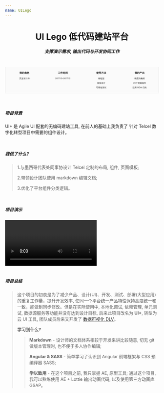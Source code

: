 ```yaml
---
name: UILego
---
```


# <center>**<span class=" font-bold ">UI Lego</span>** 低代码建站平台</center>

##### <center class="text-gary-500 font-light">支撑演示需求, 输出代码与开发协同工作</center>

<br>
<div style="display: flex; justify-content: center;">
    <img src="../assets/UILego/UILego-01.png"/>
</div>
<br>
<br>

##### 项目背景

UI+ 是 Agile UI 配套的无编码建站工具, 在前人的基础上我负责了 针对 Telcel 数字化转型项目中需要的组件设计。

<br>

##### 我做了什么?

> 1.与墨西哥代表处同事协设计 Telcel 定制的布局, 组件, 页面模板;
>
> 2.带领设计团队使用 markdown 编辑文档;
>
> 3.优化了平台组件分类逻辑。

<br>

##### 项目演示

<div class="  flex justify-center items-center rounded-lg" >
        <video src="https://mtwork.oss-cn-shenzhen.aliyuncs.com/blog-assets/UILego/uilego-thumb%202.mp4" controls></video>
</div>
<br>

##### 项目总结

> 这个项目的初衷是为了减少产品、设计(UI)、开发、测试、部署(大型应用)的重复工作量，提升开发效率, 使同一个平台统一产品特性保持高度统一和一致，能做到同步修改。但是在实际使用中, 本地化调试, 依赖管理, 单元测试, 数据源服务等功能并没有达到设计目标, 后来此项目改名为 **UI+**, 转型为云 UI 工具, 团队成员后来又开发了 <a href="https://support.huaweicloud.com/dlv/index.html" target="_blank">数据可视化 DLV</a>。
>
> **学习到什么?**
>
> > **Markdown** - 设计师的文档体系相较于开发来讲比较随意, 切无 git 做版本管理时, 也不便于多人协作编辑;
> >
> > **Angular & SASS** - 简单学习了认识到 Angular 前端框架与 CSS 预编译器 SASS;
> >
> > **学以致用** - 在这个项目之前, 我只掌握 AE, 原型工具; 通过这个项目, 我可以熟练使用 AE + Lottie 输出动画代码, 以及使用第三方动画库 GSAP。
